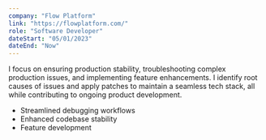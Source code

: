```yaml
---
company: "Flow Platform"
link: "https://flowplatform.com/"
role: "Software Developer"
dateStart: "05/01/2023"
dateEnd: "Now"
---
```


I focus on ensuring production stability, troubleshooting complex production issues, and implementing feature enhancements. I identify root causes of issues and apply patches to maintain a seamless tech stack, all while contributing to ongoing product development.

- Streamlined debugging workflows
- Enhanced codebase stability
- Feature development
